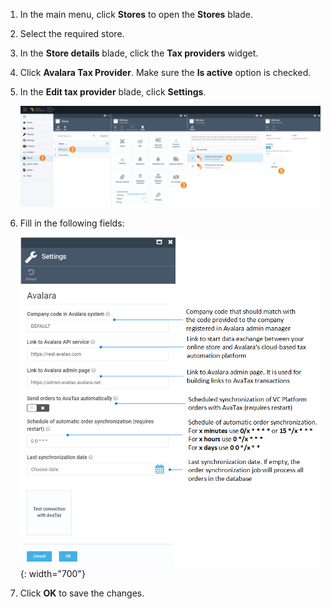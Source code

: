 
1. In the main menu, click **Stores** to open the **Stores** blade.
1. Select the required store.
1. In the **Store details** blade, click the **Tax providers** widget.
1. Click **Avalara Tax Provider**. Make sure the **Is active** option is checked.
1. In the **Edit tax provider** blade, click **Settings**.

    ![path](../media/avalara-path.png)

1. Fill in the following fields:

    ![Settings](../media/avalara-settings.png){: width="700"}

1. Click **OK** to save the changes.
